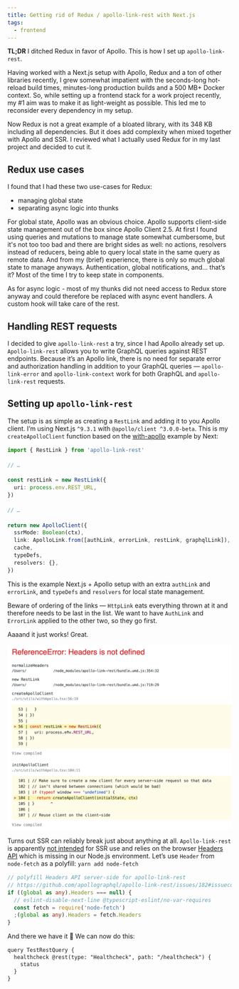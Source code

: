 ```yaml
---
title: Getting rid of Redux / apollo-link-rest with Next.js
tags:
  - frontend
---
```

**TL;DR** I ditched Redux in favor of Apollo. This is how I set up `apollo-link-rest`.

Having worked with a Next.js setup with Apollo, Redux and a ton of other libraries recently, I grew somewhat impatient with the seconds-long hot-reload build times, minutes-long production builds and a 500 MB+ Docker context.
So, while setting up a frontend stack for a work project recently, my #1 aim was to make it as light-weight as possible.
This led me to reconsider every dependency in my setup.

Now Redux is not a great example of a bloated library, with its 348 KB including all dependencies.
But it does add complexity when mixed together with Apollo and SSR.
I reviewed what I actually used Redux for in my last project and decided to cut it.

## Redux use cases

I found that I had these two use-cases for Redux:

- managing global state
- separating async logic into thunks

For global state, Apollo was an obvious choice.
Apollo supports client-side state management out of the box since Apollo Client 2.5.
At first I found using queries and mutations to manage state somewhat cumbersome, but it's not too too bad and there are bright sides as well: no actions, resolvers instead of reducers, being able to query local state in the same query as remote data.
And from my (brief) experience, there is only so much global state to manage anyways.
Authentication, global notifications, and… that’s it?
Most of the time I try to keep state in components.

As for async logic - most of my thunks did not need access to Redux store anyway and could therefore be replaced with async event handlers.
A custom hook will take care of the rest.

## Handling REST requests

I decided to give `apollo-link-rest` a try, since I had Apollo already set up.
`Apollo-link-rest` allows you to write GraphQL queries against REST endpoints.
Because it’s an Apollo link, there is no need for separate error and authorization handling in addition to your GraphQL queries — `apollo-link-error` and `apollo-link-context` work for both GraphQL and `apollo-link-rest` requests.

## Setting up `apollo-link-rest`

The setup is as simple as creating a `RestLink` and adding it to you Apollo client.
I’m using Next.js `^9.3.1` with `@apollo/client ^3.0.0-beta`.
This is my `createApolloClient` function based on the [with-apollo](https://github.com/zeit/next.js/tree/canary/examples/with-apollo) example by Next:

```ts
import { RestLink } from 'apollo-link-rest'

// …

const restLink = new RestLink({
  uri: process.env.REST_URL,
})

// …

return new ApolloClient({
  ssrMode: Boolean(ctx),
  link: ApolloLink.from([authLink, errorLink, restLink, graphqlLink]),
  cache,
  typeDefs,
  resolvers: {},
})
```

This is the example Next.js + Apollo setup with an extra `authLink` and `errorLink`, and `typeDefs` and `resolvers` for local state management.

Beware of ordering of the links — `HttpLink` eats everything thrown at it and therefore needs to be last in the list.
We want to have `AuthLink` and `ErrorLink` applied to the other two, so they go first.

Aaaand it just works! Great.

![Screenshot of ReferenceError: Headers is not defined](/assets/images/headers.png)

Turns out SSR can reliably break just about anything at all.
`Apollo-link-rest` is apparently [not intended](https://github.com/apollographql/apollo-link-rest/issues/182#issuecomment-453181542) for SSR use and relies on the browser [Headers API](https://developer.mozilla.org/en-US/docs/Web/API/Headers) which is missing in our Node.js environment.
Let’s use `Header` from `node-fetch` as a polyfill: `yarn add node-fetch`

```ts
// polyfill Headers API server-side for apollo-link-rest
// https://github.com/apollographql/apollo-link-rest/issues/182#issuecomment-453209304
if ((global as any).Headers === null) {
  // eslint-disable-next-line @typescript-eslint/no-var-requires
  const fetch = require('node-fetch')
  ;(global as any).Headers = fetch.Headers
}
```

And there we have it 🥳 We can now do this:

```gql
query TestRestQuery {
  healthcheck @rest(type: "Healthcheck", path: "/healthcheck") {
    status
  }
}
```
